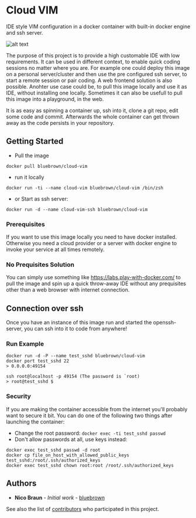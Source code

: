 # Cloud VIM

IDE style VIM configuration in a docker container with built-in docker engine and ssh server.

![alt text](https://www.tintri.com/sites/default/files/paragraph-images/Tintri-containers-support-blog.jpg)

The purpose of this project is to provide a high customable IDE with low requirements. It can be used in different context, to enable quick coding sessions no matter where you are. 
For example one could deploy this image on a personal server/cluster and then use the pre configured ssh server, to start a remote session or pair coding. A web frontend solution is also possible.
Anohter use case could be, to pull this image locally and use it as IDE, without installing one locally.
Sometimes it can also be usefull to pull this image into a playground, in the web. 

It is as easy as spinning a container up, ssh into it, clone a git repo, edit some code and commit. Afterwards the whole container can get thrown away as the code persists in your repository.

## Getting Started
* Pull the image
```
docker pull bluebrown/cloud-vim
```
* run it locally 
```
docker run -ti --name cloud-vim bluebrown/cloud-vim /bin/zsh
```
* or Start as ssh server:
```
docker run -d --name cloud-vim-ssh bluebrown/cloud-vim
```
### Prerequisites

If you want to use this image locally you need to have docker installed. Otherwise you need a cloud provider or a server with docker engine to invoke your service at all times remotely.

### No Prequisites Solution 

You can simply use something like https://labs.play-with-docker.com/ to pull the image and spin up a quick throw-away IDE without any prequisites other than a web browser with internet connection.


## Connection over ssh
Once you have an instance of this image run and started the openssh-server, you can ssh into it to code from anywhere!

### Run Example
```
docker run -d -P --name test_sshd bluebrown/cloud-vim
docker port test_sshd 22
> 0.0.0.0:49154

ssh root@localhost -p 49154 (The password is `root)
> root@test_sshd $
```
### Security
If you are making the container accessible from the internet you'll probably want to secure it bit. You can do one of the following two things after launching the container:

* Change the root password: `docker exec -ti test_sshd passwd`
* Don't allow passwords at all, use keys instead:
```
docker exec test_sshd passwd -d root
docker cp file_on_host_with_allowed_public_keys test_sshd:/root/.ssh/authorized_keys
docker exec test_sshd chown root:root /root/.ssh/authorized_keys
```

## Authors

* **Nico Braun** - *Initial work* - [bluebrown](https://github.com/bluebrown)

See also the list of [contributors](https://github.com/your/project/contributors) who participated in this project.

